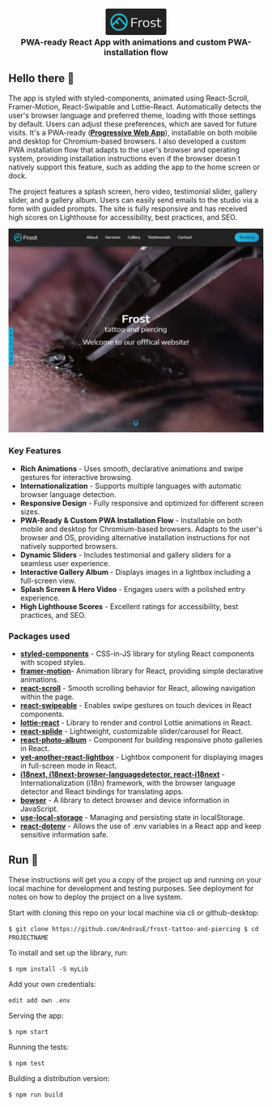 <h3 align="center">
  <a href="https://frost-tattoo.netlify.app/" target="_blank" rel="noopener noreferrer">
  <img src="https://github.com/AndrasE/raw-readme/blob/main/frost-readme.png?raw=true" width="120px">
  </a>
  <br/>
PWA-ready React App with animations and custom PWA-installation flow
</h3>

## Hello there 👋

The app is styled with styled-components, animated using React-Scroll, Framer-Motion, React-Swipable and Lottie-React. Automatically detects the user's browser language and preferred theme, loading with those settings by default. Users can adjust these preferences, which are saved for future visits.
It's a PWA-ready (**[Progressive Web App](https://developer.mozilla.org/en-US/docs/Web/Progressive_web_apps)**), installable on both mobile and desktop for Chromium-based browsers. I also developed a custom PWA installation flow that adapts to the user's browser and operating system, providing installation instructions even if the browser doesn`t natively support this feature, such as adding the app to the home screen or dock.

The project features a splash screen, hero video, testimonial slider, gallery slider, and a gallery album. Users can easily send emails to the studio via a form with guided prompts. The site is fully responsive and has received high scores on Lighthouse for accessibility, best practices, and SEO.

<div align="center">
<img src="https://github.com/AndrasE/raw-readme/blob/f6bf4a96ee46927ededa98bdf70aa7607e76adda/frost.webp" width="820">
</div>

### Key Features

- **Rich Animations** - Uses smooth, declarative animations and swipe gestures for interactive browsing.
- **Internationalization** - Supports multiple languages with automatic browser language detection.
- **Responsive Design** - Fully responsive and optimized for different screen sizes.
- **PWA-Ready & Custom PWA Installation Flow** - Installable on both mobile and desktop for Chromium-based browsers. Adapts to the user's browser and OS, providing alternative installation instructions for not natively supported browsers.
- **Dynamic Sliders** - Includes testimonial and gallery sliders for a seamless user experience.
- **Interactive Gallery Album** - Displays images in a lightbox including a full-screen view.
- **Splash Screen & Hero Video** - Engages users with a polished entry experience.
- **High Lighthouse Scores** - Excellent ratings for accessibility, best practices, and SEO.

### Packages used

- **[styled-components](https://styled-components.com/)** - CSS-in-JS library for styling React components with scoped styles.
- **[framer-motion](https://www.npmjs.com/package/framer-motion)**- Animation library for React, providing simple declarative animations.
- **[react-scroll](https://www.npmjs.com/package/react-scroll)** - Smooth scrolling behavior for React, allowing navigation within the page.
- **[react-swipeable](https://www.npmjs.com/package/react-swipeable)** - Enables swipe gestures on touch devices in React components.
- **[lottie-react](https://www.npmjs.com/package/lottie-react)** - Library to render and control Lottie animations in React.
- **[react-splide](https://splidejs.com/integration/react-splide/)** - Lightweight, customizable slider/carousel for React.
- **[react-photo-album](https://react-photo-album.com/)** - Component for building responsive photo galleries in React. 
- **[yet-another-react-lightbox](https://yet-another-react-lightbox.com/)** - Lightbox component for displaying images in full-screen mode in React.
- **[i18next, i18next-browser-languagedetector, react-i18next](https://www.i18next.com/)** - Internationalization (i18n) framework, with the browser language detector and React bindings for translating apps. 
- **[bowser](https://www.npmjs.com/package/bowser)** - A library to detect browser and device information in JavaScript. 
- **[use-local-storage](https://www.npmjs.com/package/use-local-storage)** - Managing and persisting state in localStorage.
- **[react-dotenv](https://www.npmjs.com/package/react-dotenv)** - Allows the use of .env variables in a React app and keep sensitive information safe.

## Run 🚀

These instructions will get you a copy of the project up and running on your local machine for development and testing purposes. See deployment for notes on how to deploy the project on a live system.

Start with cloning this repo on your local machine via cli or github-desktop:

`
$ git clone https://github.com/AndrasE/frost-tattoo-and-piercing
$ cd PROJECTNAME
`

To install and set up the library, run:

`
$ npm install -S myLib
`

Add your own credentials:

`
edit add own .env
`

Serving the app:

`
$ npm start
`

Running the tests:

`
$ npm test
`

Building a distribution version:

`
$ npm run build
`
